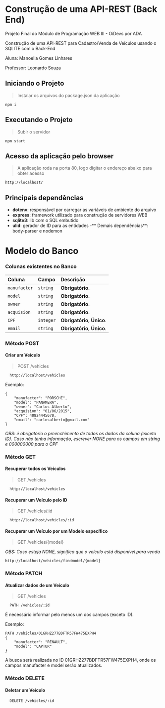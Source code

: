 # Construção de uma API-REST (Back End)
Projeto Final do Módulo de Programação WEB III - OiDevs por ADA

Construção de uma API-REST para Cadastro/Venda de Veículos usando o SQLITE com o Back-End

Aluna: Manoella Gomes Linhares

Professor: Leonardo Souza

## Iniciando o Projeto
> Instalar os arquivos do package.json da aplicação
```
npm i
```
## Executando o Projeto
> Subir o servidor 
```
npm start
```
## Acesso da aplicação pelo browser
> A aplicação roda na porta 80, logo digitar o endereço abaixo para obter acesso
```
http://localhost/
```

## Principais dependências
- **dotenv**: responsável por carregar as variáveis de ambiente do arquivo 
- **express**: framework utilizado para construção de servidores WEB
- **sqlite3**: lib com o SQL embutido
- **ulid**: gerador de ID para as entidades
-** Demais dependências**: body-parser e nodemon

# Modelo do Banco

### Colunas existentes no Banco
| Coluna   | Campo       | Descrição                           |
| :---------- | :--------- | :---------------------------------- |
| `manufacter` | `string` | **Obrigatório**.|
| `model ` | `string` | **Obrigatório**. |
| `owner ` | `string` | **Obrigatório**. |
| `acquision ` | `string` | **Obrigatório**. |
| `CPF` | `integer` | **Obrigatório, Único**. |
| `email` | `string` | **Obrigatório, Único**. |


### Método POST
#### Criar um Veículo
> POST /vehicles
```
  http://localhost/vehicles
```

Exemplo:
```
{
    "manufacter": "PORSCHE",
    "model": "PANAMERA",
    "owner": "Carlos Alberto",
    "acquision": "01/06/2015",
    "CPF": 40824445670,
    "email": "carlosalberto@gmail.com"
}
```
_OBS: é obrigatório o preenchimento de todos os dados da coluna (exceto ID). Caso não tenha informação, escrever NONE para os campos em string e 000000000 para o CPF_


### Método GET
#### Recuperar todos os Veículos
> GET /vehicles
```
  http://localhost/vehicles
```

#### Recuperar um Veículo pelo ID
> GET /vehicles/:id
```
  http://localhost/vehicles/:id
```

#### Recuperar um Veículo por um Modelo específico
> GET /vehicles/{model}

_OBS: Caso esteja NONE, significa que o veículo está disponível para venda_

```
http://localhost/vehicles/findmodel/{model}
```


### Método PATCH
#### Atualizar dados de um Veículo
> GET /vehicles

```
  PATH /vehicles/:id
```

É necessário informar pelo menos um dos campos (exceto ID).

Exemplo:
```
PATH /vehicles/01GRHZ277BDFTR57FW475EXPH4
{
    "manufacter": "RENAULT",
    "model": "CAPTUR"
}
```
A busca será realizada no ID 01GRHZ277BDFTR57FW475EXPH4, onde os campos manufacter e model serão atualizados.


### Método DELETE
#### Deletar um Veículo

```
  DELETE /vehicles/:id
```
